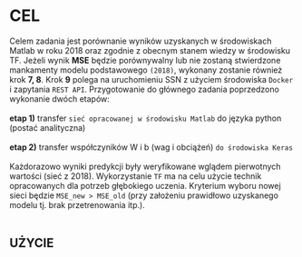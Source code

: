 # CEL
Celem zadania jest porównanie wyników uzyskanych w środowiskach Matlab w roku 2018 oraz zgodnie z obecnym stanem wiedzy w środowisku TF. Jeżeli wynik **MSE** będzie porównywalny lub nie zostaną stwierdzone mankamenty modelu podstawowego `(2018)`, wykonany zostanie również krok **7, 8**. Krok **9** polega na uruchomieniu SSN z użyciem środowiska `Docker` i zapytania `REST API`. Przygotowanie do głównego zadania poprzedzono wykonanie dwóch etapów: <br><br>
**etap 1)** transfer `sieć opracowanej w środowisku Matlab` do języka python  (postać analityczna)<br><br>
**etap 2)** transfer współczyników W i b (wag i obciążeń) `do środowiska Keras`<br><br>
Każdorazowo wyniki predykcji były weryfikowane wglądem pierwotnych wartości (sieć z 2018). Wykorzystanie `TF` ma na celu użycie technik opracowanych dla potrzeb głębokiego uczenia. Kryterium wyboru nowej sieci będzie `MSE_new > MSE_old` (przy założeniu prawidłowo uzyskanego modelu tj. brak przetrenowania itp.). <br><br>

## UŻYCIE